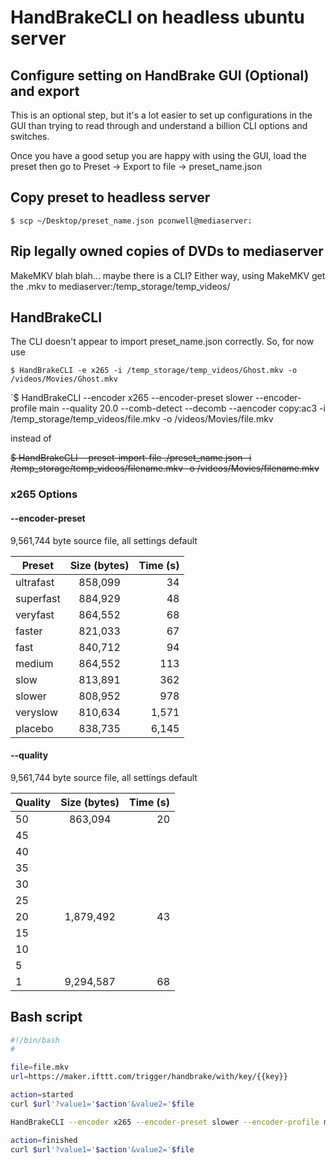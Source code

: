 # HandBrakeCLI on headless ubuntu server

## Configure setting on HandBrake GUI (Optional) and export

This is an optional step, but it's a lot easier to set up configurations in the GUI than trying to read through and understand a billion CLI options and switches.

Once you have a good setup you are happy with using the GUI, load the preset then go to Preset -> Export to file -> preset_name.json

## Copy preset to headless server

`$ scp ~/Desktop/preset_name.json pconwell@mediaserver:`

## Rip legally owned copies of DVDs to mediaserver

MakeMKV blah blah... maybe there is a CLI? Either way, using MakeMKV get the .mkv to mediaserver:/temp_storage/temp_videos/

## HandBrakeCLI

The CLI doesn't appear to import preset_name.json correctly. So, for now use

`$ HandBrakeCLI -e x265 -i /temp_storage/temp_videos/Ghost.mkv -o /videos/Movies/Ghost.mkv`

`$ HandBrakeCLI --encoder x265 --encoder-preset slower --encoder-profile main --quality 20.0 --comb-detect --decomb --aencoder copy:ac3 -i /temp_storage/temp_videos/file.mkv -o /videos/Movies/file.mkv

instead of

~~$ HandBrakeCLI --preset-import-file ./preset_name.json -i /temp_storage/temp_videos/filename.mkv -o /videos/Movies/filename.mkv~~

### x265 Options

#### --encoder-preset

9,561,744 byte source file, all settings default

| Preset        | Size (bytes)  | Time (s)|
| ------------- |:-------------:| ------: |
| ultrafast     | 858,099       | 34      |
| superfast     | 884,929       | 48      |
| veryfast      | 864,552       | 68      |
| faster        | 821,033       | 67      |
| fast          | 840,712       | 94      |
| medium        | 864,552       | 113     |
| slow          | 813,891       | 362     |
| slower        | 808,952       | 978     |
| veryslow      | 810,634       | 1,571   |
| placebo       | 838,735       | 6,145   |

#### --quality

9,561,744 byte source file, all settings default

| Quality | Size (bytes)  | Time (s)|
| ------- |:-------------:| ------: |
| 50      | 863,094       | 20      |
| 45      |               |         |
| 40      |               |         |
| 35      |               |         |
| 30      |               |         |
| 25      |               |         |
| 20      | 1,879,492     | 43      |
| 15      |               |         |
| 10      |               |         |
| 5       |               |         |
| 1       | 9,294,587     | 68      |

## Bash script

```bash
#!/bin/bash
#

file=file.mkv
url=https://maker.ifttt.com/trigger/handbrake/with/key/{{key}}

action=started
curl $url'?value1='$action'&value2='$file

HandBrakeCLI --encoder x265 --encoder-preset slower --encoder-profile main --quality 20.0 --comb-detect --decomb --aencoder copy:ac3 -i /temp_storage/temp_videos/file.mkv -o /videos/Movies/file.mkv

action=finished
curl $url'?value1='$action'&value2='$file

```
